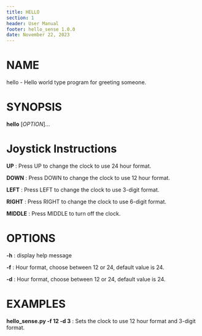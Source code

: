```yaml
---
title: HELLO
section: 1
header: User Manual
footer: hello_sense 1.0.0
date: November 22, 2023
---
```


# NAME
hello - Hello world type program for greeting someone.

# SYNOPSIS
**hello** [*OPTION*]...

# Joystick Instructions
**UP**
: Press UP to change the clock to use 24 hour format.

**DOWN**
: Press DOWN to change the clock to use 12 hour format.

**LEFT**
: Press LEFT to change the clock to use 3-digit format.

**RIGHT**
: Press RIGHT to change the clock to use 6-digit format.

**MIDDLE**
: Press MIDDLE to turn off the clock.

# OPTIONS
**-h** 
: display help message

**-f** 
: Hour format, choose between 12 or 24, default value is 24.

**-d** 
: Hour format, choose between 12 or 24, default value is 24.

# EXAMPLES
**hello_sense.py -f 12 -d 3**
: Sets the clock to use 12 hour format and 3-digit format.